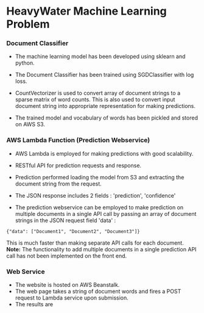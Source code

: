# HeavyWater Machine Learning Problem

### Document Classifier

- The machine learning model has been developed using sklearn and python.
- The Document Classifier has been trained using SGDClassifier with log loss.
- CountVectorizer is used to convert array of document strings to a sparse matrix of word counts. This is also used to convert input document string into appropriate representation for making predictions.

- The trained model and vocabulary of words has been pickled and stored on AWS S3.


### AWS Lambda Function (Prediction Webservice)

- AWS Lambda is employed for making predictions with good scalability.
- RESTful API for prediction requests and response.
- Prediction performed loading the model from S3 and extracting the document string from the request.
- The JSON response includes 2 fields : 'prediction', 'confidence'

- The prediction webservice can be employed to make prediction on multiple documents in a single API call by passing an array of document strings in the JSON request field 'data' : 
```
{"data": ["Document1", "Document2", "Document3"]}
```
This is much faster than making separate API calls for each document.
**Note:** The functionality to add multiple documents in a single prediction API call has not been implemented on the front end.


### Web Service

- The website is hosted on AWS Beanstalk. 
- The web page takes a string of document words and fires a POST request to Lambda service upon submission.
- The results are 
